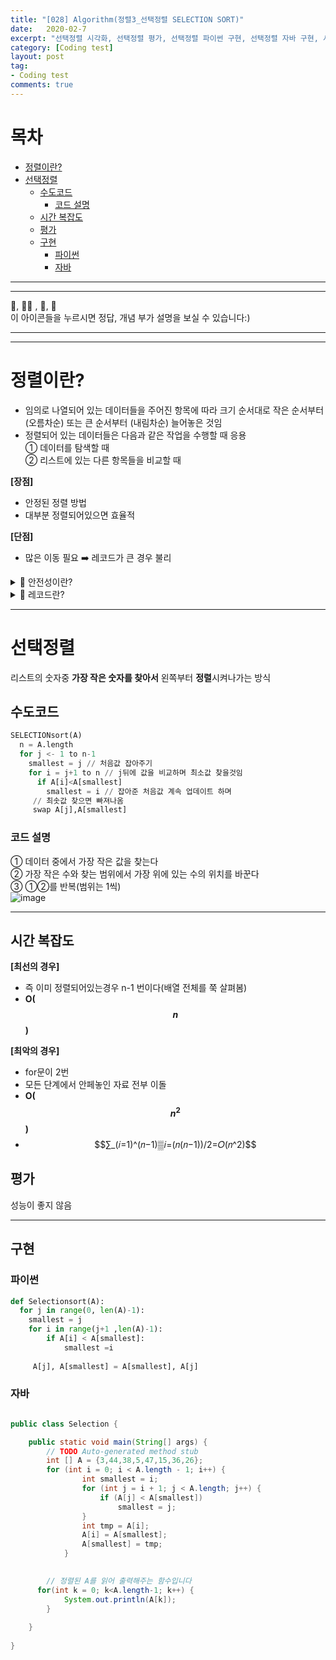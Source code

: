 ```yaml
---
title: "[028] Algorithm(정렬3_선택정렬 SELECTION SORT)"
date:   2020-02-7
excerpt: "선택정렬 시각화, 선택정렬 평가, 선택정렬 파이썬 구현, 선택정렬 자바 구현, 시간 복잡도,선택정렬 쉽게 설명, 그림으로 보기"
category: [Coding test]
layout: post
tag:
- Coding test
comments: true
---
```


# 목차
- [정렬이란?](#정렬이란?)
- [선택정렬](#선택정렬)
  * [수도코드](#수도코드)
    + [코드 설명](#코드-설명)
  * [시간 복잡도](#시간-복잡도)
  * [평가](#평가)
  * [구현](#구현)
    + [파이썬](#파이썬)
    + [자바](#자바)

---
---


 
👀, 🤷‍♀️ , 📜, 📝    
이 아이콘들을 누르시면 정답, 개념 부가 설명을 보실 수 있습니다:)



--- 
----


# 정렬이란?
* 임의로 나열되어 있는 데이터들을 주어진 항목에 따라 크기 순서대로 작은 순서부터 (오름차순) 또는 큰 순서부터 (내림차순) 늘어놓은 것임            
* 정렬되어 있는 데이터들은 다음과 같은 작업을 수행할 때 응용    
 ① 데이터를 탐색할 때    
 ② 리스트에 있는 다른 항목들을 비교할 때     
 
**[장점]**         
* 안정된 정렬 방법       
* 대부분 정렬되어있으면 효율적      

**[단점]**     
* 많은 이동 필요 ➡️ 레코드가 큰 경우 불리    




<details>
<summary>📜 안전성이란?</summary>
<div markdown="1">

안정성: 동일한 키값을 갖는 레코드들이 정렬 후에도 이들의 상대적 순서가 동일해야 함     
안전성 충족 정렬 : 삽입정렬, 버블정렬, 병합정렬 등      

![image](https://user-images.githubusercontent.com/76824611/145679709-3ea60df7-4807-4159-8079-8bd6e2bd0a33.png)


 
</div>
</details> 


<details>
<summary>📜 레코드란?</summary>
<div markdown="1">

레코드: 정렬시켜야 될 대상   
* 여러 개의 필드(field)로 이루어짐   
* 정렬 키(sort key): 정렬의 기준이 되는 필드      
	
![image](https://user-images.githubusercontent.com/76824611/145679775-fb8da05e-cd56-4334-99dd-d2b6da130591.png)

정렬이란 레코드들을 키(key)의 순서로 재배열하는 것

 
</div>
</details>


---


# 선택정렬
리스트의 숫자중 **가장 작은 숫자를 찾아서** 왼쪽부터 **정렬**시켜나가는 방식            



## 수도코드
```python
SELECTIONsort(A) 
  n = A.length
  for j <- 1 to n-1
    smallest = j // 처음값 잡아주기
    for i = j+1 to n // j뒤에 값을 비교하며 최소값 찾을것임
      if A[i]<A[smallest]
        smallest = i // 잡아준 처음값 계속 업데이트 하며 
     // 최솟값 찾으면 빠져나옴
     swap A[j],A[smallest]    
```

### 코드 설명     
① 데이터 중에서 가장 작은 값을 찾는다              
② 가장 작은 수와 찾는 범위에서 가장 위에 있는 수의 위치를 바꾼다    
③ ①②를 반복(범위는 1씩)     
![image](https://user-images.githubusercontent.com/76824611/121253088-a9fd1900-c8e3-11eb-8095-4d564c195797.png)



---



## 시간 복잡도
**[최선의 경우]**           
* 즉 이미 정렬되어있는경우 n-1 번이다(배열 전체를 쭉 살펴봄)    
* **O($$n$$)**    

**[최악의 경우]**     
* for문이 2번   
* 모든 단계에서 안페놓인 자료 전부 이돌         
* **O($$n^2$$)**     
* $$∑_(𝑖=1)^(𝑛−1)▒𝑖=(𝑛(𝑛−1))/2=𝑂(𝑛^2)$$  


## 평가    
성능이 좋지 않음       

---


## 구현

### 파이썬
```python
def Selectionsort(A):
  for j in range(0, len(A)-1):
    smallest = j
    for i in range(j+1 ,len(A)-1):
        if A[i] < A[smallest]:
            smallest =i
    
     A[j], A[smallest] = A[smallest], A[j]
```



### 자바
```java

public class Selection {

	public static void main(String[] args) {
		// TODO Auto-generated method stub
		int [] A = {3,44,38,5,47,15,36,26}; 
		for (int i = 0; i < A.length - 1; i++) {
	            int smallest = i;
	            for (int j = i + 1; j < A.length; j++) {
	                if (A[j] < A[smallest])
	                    smallest = j;
	            }
		        int tmp = A[i];
		        A[i] = A[smallest];
		        A[smallest] = tmp;
	        }
	    

		// 정렬된 A를 읽어 출력해주는 함수입니다
	  for(int k = 0; k<A.length-1; k++) {
			System.out.println(A[k]);
		}
		
	}
	
}
```
